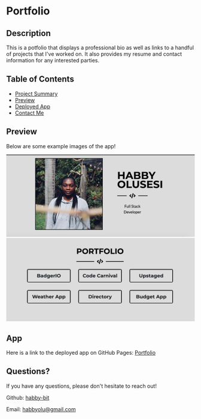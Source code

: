 # Portfolio

## Description

This is a potfolio that displays a professional bio as well as links to a handful of projects that I've worked on. It also provides my resume and contact information for any interested parties.

## Table of Contents

* [Project Summary](#description)
* [Preview](#preview)
* [Deployed App](#app)
* [Contact Me](#questions)
  
## Preview

Below are some example images of the app!

![Portfolio Still Example](assets/img/Face.png)
![Portfolio Still Example](assets/img/Portfolio.png)


## App

Here is a link to the deployed app on GitHub Pages: 
[Portfolio](https://habby-bit.github.io/Portfolio/)

## Questions?

If you have any questions, please don't hesitate to reach out!

Github: [habby-bit](https://github.com/habby-bit)
  
Email: [habbyolu@gmail.com](habbyolu@gmail.com)
